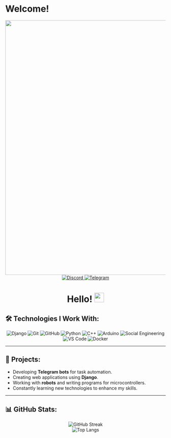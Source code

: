 # Welcome!
<div id="header" align="center">
  <img src="https://media.giphy.com/media/UqxVRm1IaaIGk/giphy.gif" width="800"/>
</div>

<div id="badges" align="center">
  <a href="https://discord.com/channels/@andhunter">
    <img src="https://img.shields.io/badge/Discord-blue?style=for-the-badge&logo=discord&logoColor=white" alt="Discord"/>
  </a>
  <a href="https://t.me/andhunter">
    <img src="https://img.shields.io/badge/Telegram-blue?style=for-the-badge&logo=telegram&logoColor=white" alt="Telegram"/>
  </a>
</div>

<h1 align="center">
  Hello! <img src="https://media.giphy.com/media/hvRJCLFzcasrR4ia7z/giphy.gif" width="30px"/>
</h1>  

## 🛠️ Technologies I Work With:
<div align="center">
  <img src="https://img.shields.io/badge/Django-%23092E20.svg?style=for-the-badge&logo=django&logoColor=white" alt="Django"/>
  <img src="https://img.shields.io/badge/Git-F05032.svg?style=for-the-badge&logo=git&logoColor=white" alt="Git"/>
  <img src="https://img.shields.io/badge/Github-181717.svg?style=for-the-badge&logo=github&logoColor=white" alt="GitHub"/>
  <img src="https://img.shields.io/badge/Python-3776AB.svg?style=for-the-badge&logo=python&logoColor=white" alt="Python"/>
  <img src="https://img.shields.io/badge/C++-00599C.svg?style=for-the-badge&logo=cplusplus&logoColor=white" alt="C++"/>
  <img src="https://img.shields.io/badge/Arduino-00979D.svg?style=for-the-badge&logo=arduino&logoColor=white" alt="Arduino"/>
  <img src="https://img.shields.io/badge/Social%20Engineering-%234B0082.svg?style=for-the-badge&logo=hackthebox&logoColor=white" alt="Social Engineering"/>
  <img src="https://img.shields.io/badge/VS%20Code-007ACC.svg?style=for-the-badge&logo=visualstudiocode&logoColor=white" alt="VS Code"/>
  <img src="https://img.shields.io/badge/Docker-2496ED.svg?style=for-the-badge&logo=docker&logoColor=white" alt="Docker"/>
</div>

---

## 🚀 Projects:
- Developing **Telegram bots** for task automation.
- Creating web applications using **Django**.
- Working with **robots** and writing programs for microcontrollers.
- Constantly learning new technologies to enhance my skills.

---

## 📊 GitHub Stats:
<div align="center">
  <img src="http://github-readme-streak-stats.herokuapp.com?user=Andrewfuntikov&theme=dark&background=000000" alt="GitHub Streak"/>
  <br>
  <img src="https://github-readme-stats.vercel.app/api/top-langs/?username=Andrewfuntikov&layout=compact&theme=vision-friendly-dark" alt="Top Langs"/>
</div>
